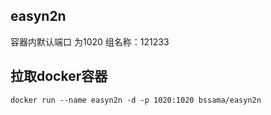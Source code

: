 ## easyn2n
容器内默认端口 为1020  组名称：121233        
## 拉取docker容器
```
docker run --name easyn2n -d -p 1020:1020 bssama/easyn2n
```
